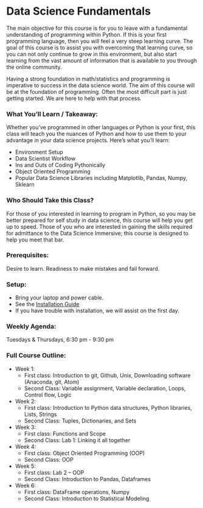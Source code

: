 # Data Science Fundamentals

The main objective for this course is for you to leave with a fundamental understanding of programming within Python.  If this is your first programming language, then you will feel a very steep learning curve.  The goal of this course is to assist you with overcoming that learning curve, so you can not only continue to grow in this environment, but also start learning from the vast amount of information that is available to you through the online community.  

Having a strong foundation in math/statistics and programming is imperative to success in the data science world.  The aim of this course will be at the foundation of programming.  Often the most difficult part is just getting started.  We are here to help with that process.

### What You’ll Learn / Takeaway:

Whether you’ve programmed in other languages or Python is your first, this class will teach you the nuances of Python and how to use them to your advantage in your data science projects. Here’s what you’ll learn:

* Environment Setup
* Data Scientist Workflow
* Ins and Outs of Coding Pythonically
* Object Oriented Programming
* Popular Data Science Libraries including Matplotlib, Pandas, Numpy, Sklearn

### Who Should Take this Class?

For those of you interested in learning to program in Python, so you may be better prepared for self study in data science, this course will help you get up to speed.  Those of you who are interested in gaining the skills required for admittance to the Data Science Immersive; this course is designed to help you meet that bar.

### Prerequisites:

Desire to learn.  Readiness to make mistakes and fail forward.

### Setup: 

* Bring your laptop and power cable.  
* See the [Installation Guide](https://github.com/zipfian/python-fundamentals/tree/master/introduction)
* If you have trouble with installation, we will assist on the first day.

### Weekly Agenda:

Tuesdays & Thursdays, 6:30 pm - 9:30 pm

### Full Course Outline:

* Week 1:
  * First class: Introduction to git, Github, Unix, Downloading software (Anaconda, git, Atom)
  * Second Class: Variable assignment, Variable declaration, Loops, Control flow, Logic
* Week 2:
  * First class: Introduction to Python data structures, Python libraries, Lists, Strings
  * Second Class: Tuples, Dictionaries, and Sets
* Week 3:
  * First class: Functions and Scope
  * Second Class: Lab 1: Linking it all together
* Week 4:
  * First class: Object Oriented Programming (OOP)
  * Second Class: OOP
* Week 5:
  * First class: Lab 2 – OOP
  * Second Class: Introduction to Pandas, Dataframes
* Week 6:
  * First class: DataFrame operations, Numpy
  * Second Class: Introduction to Statistical Modeling
